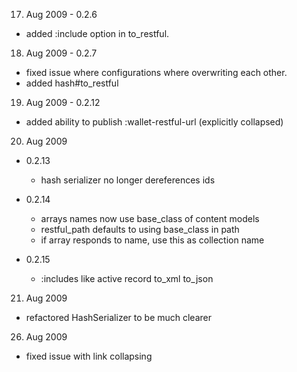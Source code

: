 17. Aug 2009 - 0.2.6

* added :include option in to_restful.

18. Aug 2009 - 0.2.7

* fixed issue where configurations where overwriting each other. 
* added hash#to_restful

19. Aug 2009 - 0.2.12

* added ability to publish :wallet-restful-url (explicitly collapsed)

20. Aug 2009 
  
  - 0.2.13

    * hash serializer no longer dereferences ids
    
  - 0.2.14
    
    * arrays names now use base_class of content models
    * restful_path defaults to using base_class in path
    * if array responds to name, use this as collection name

  - 0.2.15

    * :includes like active record to_xml to_json

21. Aug 2009

* refactored HashSerializer to be much clearer

26. Aug 2009

* fixed issue with link collapsing